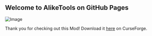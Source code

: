 ## Welcome to AlikeTools on GitHub Pages

![Image](https://i.redd.it/igideu9e52g31.png)

Thank you for checking out this Mod! 
Download it [here](https://www.curseforge.com/minecraft/mc-mods/aliketools/) on CurseForge.
